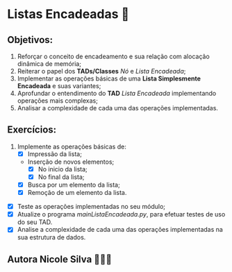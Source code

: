 
# Listas Encadeadas 👾

## Objetivos:

1. Reforçar o conceito de encadeamento e sua relação com alocação dinâmica de memória;
2. Reiterar o papel dos **TADs/Classes** *Nó* e *Lista Encadeada*;
3. Implementar as operações básicas de uma **Lista Simplesmente Encadeada** e suas variantes;
4. Aprofundar o entendimento do **TAD** *Lista Encadeada* implementando operações mais complexas;
5. Analisar a complexidade de cada uma das operações implementadas.

## Exercícios:

1. Implemente as operações básicas de: 
	- [x] Impressão da lista;
	- Inserção de novos elementos;
		- [x] No inicio da lista;
		- [x] No final da lista;
	- [x] Busca por um elemento da lista;
	- [x] Remoção de um elemento da lista.
- [x] Teste as operações implementadas no seu módulo;
- [x] Atualize o programa *mainListaEncadeada.py*, para efetuar testes de uso do seu TAD.
- [x] Analise a complexidade de cada uma das operações implementadas na sua estrutura de dados. 

## Autora Nicole Silva 🧙🏿‍♀️